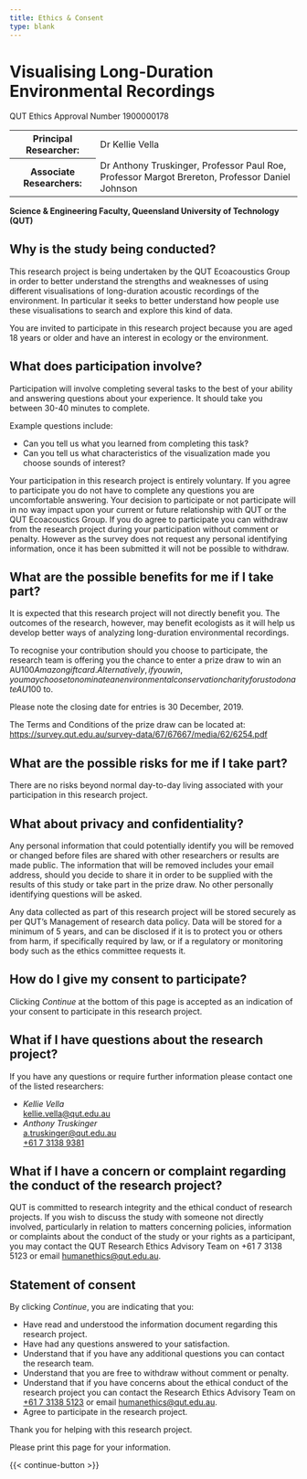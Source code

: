 ```yaml
---
title: Ethics & Consent
type: blank
---
```



# Visualising Long-Duration Environmental Recordings


QUT Ethics Approval Number 1900000178

<table class = "table table-borderless">
<tbody>
    <tr>
        <th scope="row">Principal Researcher:</th>
        <td scope="row">Dr Kellie Vella</td>
   </tr>
   <tr>
        <th scope="row">Associate Researchers:</th>
        <td scope="row">Dr Anthony Truskinger, Professor Paul Roe, Professor Margot Brereton, Professor Daniel Johnson</td>
    </tr>
    </tbody>
    </table>

**Science & Engineering Faculty, Queensland University of Technology (QUT)**  

## Why is the study being conducted?

This research project is being undertaken by the QUT Ecoacoustics Group in order to better understand the strengths and weaknesses of using different visualisations of long-duration acoustic recordings of the environment. In particular it seeks to better understand how people use these visualisations to search and explore this kind of data.

You are invited to participate in this research project because you are aged 18 years or older and have an interest in ecology or the environment.


## What does participation involve?

Participation will involve completing several tasks to the best of your ability and answering questions about your experience. It should take you between 30-40 minutes to complete.


Example questions include:


* Can you tell us what you learned from completing this task?
* Can you tell us what characteristics of the visualization made you choose sounds of interest?


Your participation in this research project is entirely voluntary. If you agree to participate you do not have to complete any questions you are uncomfortable answering. Your decision to participate or not participate will in no way impact upon your current or future relationship with QUT or the QUT Ecoacoustics Group. If you do agree to participate you can withdraw from the research project during your participation without comment or penalty. However as the survey does not request any personal identifying information, once it has been submitted it will not be possible to withdraw.

## What are the possible benefits for me if I take part?

It is expected that this research project will not directly benefit you. The outcomes of the research, however, may benefit ecologists as it will help us develop better ways of analyzing long-duration environmental recordings.


To recognise your contribution should you choose to participate, the research team is offering you the chance to enter a prize draw to win an AU$100 Amazon gift card. Alternatively, if you win, you may choose to nominate an environmental conservation charity for us to donate AU$100 to.


Please note the closing date for entries is 30 December, 2019.


The Terms and Conditions of the prize draw can be located at:
https://survey.qut.edu.au/survey-data/67/67667/media/62/6254.pdf

## What are the possible risks for me if I take part?

There are no risks beyond normal day-to-day living associated with your participation in this research project.


## What about privacy and confidentiality?

Any personal information that could potentially identify you will be removed or changed before files are shared with other researchers or results are made public.  The information that will be removed includes your email address, should you decide to share it in order to be supplied with the results of this study or take part in the prize draw. No other personally identifying questions will be asked.


Any data collected as part of this research project will be stored securely as per QUT’s Management of research data policy.  Data will be stored for a minimum of 5 years, and can be disclosed if it is to protect you or others from harm, if specifically required by law, or if a regulatory or monitoring body such as the ethics committee requests it.


## How do I give my consent to participate?

Clicking _Continue_ at the bottom of this page is accepted as an indication of your consent to participate in this research project.


## What if I have questions about the research project?

If you have any questions or require further information please contact one of the listed researchers:

- *Kellie Vella*  
  <kellie.vella@qut.edu.au>
- *Anthony Truskinger*  
  <a.truskinger@qut.edu.au>  
  [+61 7 3138 9381](tel:+61731389381)


## What if I have a concern or complaint regarding the conduct of the research project?

QUT is committed to research integrity and the ethical conduct of research projects.  If you wish to discuss the study with someone not directly involved, particularly in relation to matters concerning policies, information or complaints about the conduct of the study or your rights as a participant, you may contact the QUT Research Ethics Advisory Team on +61 7 3138 5123 or email humanethics@qut.edu.au.

## Statement of consent

By clicking _Continue_, you are indicating that you:

* Have read and understood the information document regarding this research project.
* Have had any questions answered to your satisfaction.
* Understand that if you have any additional questions you can contact the research team.
* Understand that you are free to withdraw without comment or penalty.
* Understand that if you have concerns about the ethical conduct of the research project you can
  contact the Research Ethics Advisory Team on [+61 7 3138 5123](tel:+61731385123) or
  email [humanethics@qut.edu.au](mailto:humanethics@qut.edu.au).
* Agree to participate in the research project.

Thank you for helping with this research project.

Please print this page for your information.

{{< continue-button >}}
